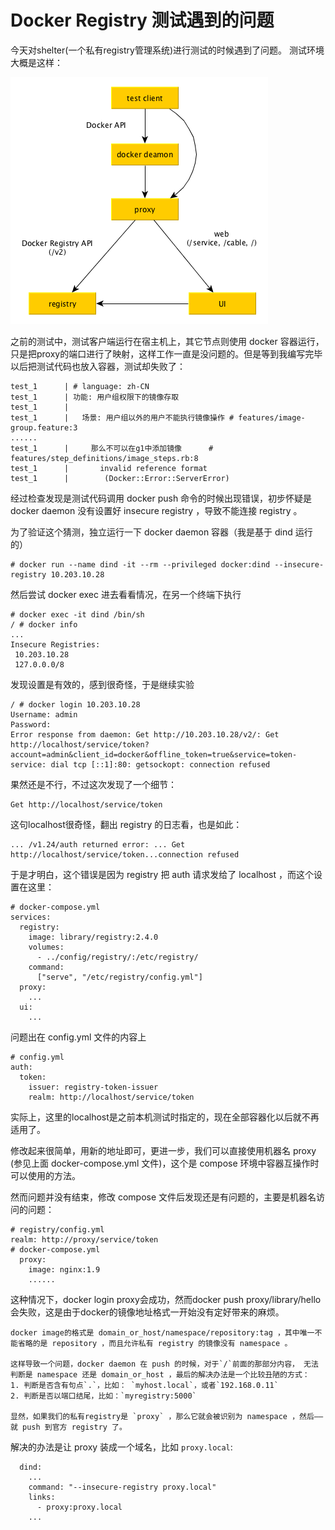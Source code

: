 # Docker Registry 测试遇到的问题

今天对shelter(一个私有registry管理系统)进行测试的时候遇到了问题。
测试环境大概是这样：

![shelter.png](./shelter.png)

之前的测试中，测试客户端运行在宿主机上，其它节点则使用 docker 容器运行，只是把proxy的端口进行了映射，这样工作一直是没问题的。但是等到我编写完毕以后把测试代码也放入容器，测试却失败了：

```
test_1      | # language: zh-CN
test_1      | 功能: 用户组权限下的镜像存取
test_1      | 
test_1      |   场景: 用户组以外的用户不能执行镜像操作 # features/image-group.feature:3
......
test_1      |     那么不可以在g1中添加镜像      # features/step_definitions/image_steps.rb:8
test_1      |       invalid reference format
test_1      |        (Docker::Error::ServerError)

```

经过检查发现是测试代码调用 docker push 命令的时候出现错误，初步怀疑是 docker daemon 没有设置好 insecure registry ，导致不能连接 registry 。

为了验证这个猜测，独立运行一下 docker daemon 容器（我是基于 dind 运行的）

```
# docker run --name dind -it --rm --privileged docker:dind --insecure-registry 10.203.10.28
```

然后尝试 docker exec 进去看看情况，在另一个终端下执行

```
# docker exec -it dind /bin/sh
/ # docker info
...
Insecure Registries:
 10.203.10.28
 127.0.0.0/8

```

发现设置是有效的，感到很奇怪，于是继续实验

```
/ # docker login 10.203.10.28
Username: admin
Password: 
Error response from daemon: Get http://10.203.10.28/v2/: Get http://localhost/service/token?account=admin&client_id=docker&offline_token=true&service=token-service: dial tcp [::1]:80: getsockopt: connection refused
```

果然还是不行，不过这次发现了一个细节：
```
Get http://localhost/service/token
```

这句localhost很奇怪，翻出 registry 的日志看，也是如此：

```
... /v1.24/auth returned error: ... Get http://localhost/service/token...connection refused

```

于是才明白，这个错误是因为 registry 把 auth 请求发给了 localhost ，而这个设置在这里：

```
# docker-compose.yml
services:
  registry:
    image: library/registry:2.4.0
    volumes:
      - ../config/registry/:/etc/registry/
    command:
      ["serve", "/etc/registry/config.yml"]
  proxy:
    ...
  ui:
    ...
```

问题出在 config.yml 文件的内容上

```
# config.yml
auth:
  token:
    issuer: registry-token-issuer
    realm: http://localhost/service/token
```

实际上，这里的localhost是之前本机测试时指定的，现在全部容器化以后就不再适用了。

修改起来很简单，用新的地址即可，更进一步，我们可以直接使用机器名 proxy (参见上面 docker-compose.yml 文件)，这个是 compose 环境中容器互操作时可以使用的方法。

然而问题并没有结束，修改 compose 文件后发现还是有问题的，主要是机器名访问的问题：

```
# registry/config.yml
realm: http://proxy/service/token
# docker-compose.yml
  proxy:
    image: nginx:1.9
    ......
```
这种情况下，docker login proxy会成功，然而docker push proxy/library/hello 会失败，这是由于docker的镜像地址格式一开始没有定好带来的麻烦。

```
docker image的格式是 domain_or_host/namespace/repository:tag ，其中唯一不能省略的是 repository ，而且允许私有 registry 的镜像没有 namespace 。

这样导致一个问题，docker daemon 在 push 的时候，对于`/`前面的那部分内容， 无法判断是 namespace 还是 domain_or_host ，最后的解决办法是一个比较丑陋的方式：
1. 判断是否含有句点`.`，比如： `myhost.local`，或者`192.168.0.11`
2. 判断是否以端口结尾，比如：`myregistry:5000`

显然，如果我们的私有registry是 `proxy` ，那么它就会被识别为 namespace ，然后——就 push 到官方 registry 了。
```

解决的办法是让 proxy 装成一个域名，比如 ` proxy.local `:

```
  dind:
    ...
    command: "--insecure-registry proxy.local"
    links:
      - proxy:proxy.local
    ...
```
